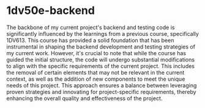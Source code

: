# 1dv50e-backend
The backbone of my current project's backend and testing code is significantly influenced by the learnings from a previous course, specifically 1DV613. This course has provided a solid foundation that has been instrumental in shaping the backend development and testing strategies of my current work. However, it's crucial to note that while the course has guided the initial structure, the code will undergo substantial modifications to align with the specific requirements of the current project. This includes the removal of certain elements that may not be relevant in the current context, as well as the addition of new components to meet the unique needs of this project. This approach ensures a balance between leveraging proven strategies and innovating for project-specific requirements, thereby enhancing the overall quality and effectiveness of the project.
